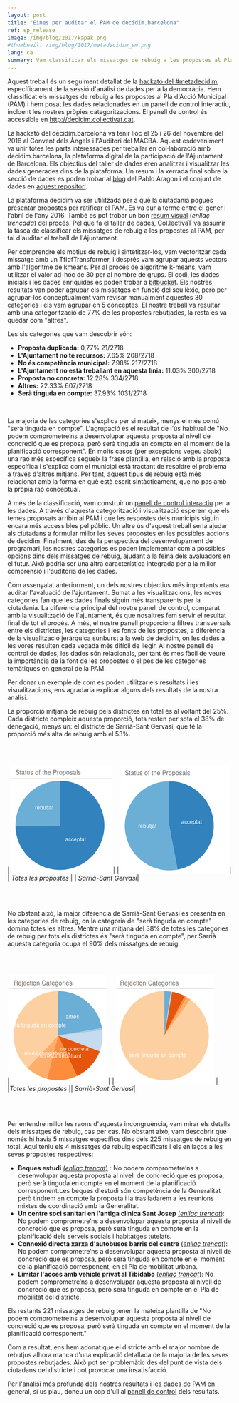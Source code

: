 ```yaml
---
layout: post
title: "Eines per auditar el PAM de decidim.barcelona"
ref: sp_release
image: /img/blog/2017/kapak.png
#thumbnail: /img/blog/2017/metadecidim_sm.png
lang: ca
summary: Vam classificar els missatges de rebuig a les propostes al Pla d'Acció Municipal (PAM) i vam crear un <a href="http://decidim.collectivat.cat">un panell de control interactiu</a> per mostrar els nostres resultats. Aquest treball és un seguiment detallat de la <a href="https://bcnparticipa.cat/JornadesMetadecidim/ca/index.php">hackató del metadecidim</a>, específicament de la sessió d'anàlisi de dades per a la democràcia. 
---
```

Aquest treball és un seguiment detallat de la <a href="https://bcnparticipa.cat/JornadesMetadecidim/ca/index.php">hackató del #metadecidim</a>, específicament de la sessió d'anàlisi de dades per a la democràcia. Hem classificat els missatges de rebuig a les propostes al Pla d'Acció Municipal (PAM) i hem posat les dades relacionades en un panell de control interactiu, incloent les nostres pròpies categoritzacions. El panell de control és accessible en <a href="http://decidim.collectivat.cat">http://decidim.collectivat.cat</a>.

La hackató del decidim.barcelona va tenir lloc el 25 i 26 del novembre del 2016
al Convent dels Àngels i l'Auditori del MACBA. Aquest esdeveniment va unir
totes les parts interessades per treballar en col·laboració amb
decidim.barcelona, la plataforma digital de la participació de l'Ajuntament de
Barcelona. Els objectius del taller de dades eren analitzar i visualitzar les
dades generades dins de la plataforma. Un resum i la xerrada final sobre la
secció de dades es poden trobar al <a
href="https://elaragon.wordpress.com/2016/11/26/metadecidim/">blog</a> del
Pablo Aragon i el conjunt de dades en
[aquest repositori](https://github.com/elaragon/metadecidim).

La plataforma decidim va ser utilitzada per a què la ciutadania pogués presentar propostes per ratificar el PAM. Es va dur a terme entre el gener i l'abril de l'any 2016. També es pot trobar un bon <a href="https://decidim.barcelona/pam/6/dataviz/summary">resum visual</a> (*enllaç trencada*) del procés. Pel que fa el taller de dades, Col.lectivaT va assumir la tasca de classificar els missatges de rebuig a les propostes al PAM, per tal d'auditar el treball de l'Ajuntament.

Per comprendre els motius de rebuig i sintetitzar-los, vam vectoritzar cada missatge amb un TfidfTransformer, i després vam agrupar aquests vectors amb l'algoritme de kmeans. Per al procés de algoritme k-means, vam utilitzar el valor ad-hoc de 30 per al nombre de grups. El codi, les dades inicials i les dades enriquides es poden trobar a <a href="https://bitbucket.org/bkulebi/metadecidim_postprocess">bitbucket</a>. Els nostres resultats van poder agrupar els missatges en funció del seu lèxic, però per agrupar-los conceptualment vam revisar manualment aquestes 30 categories i els vam agrupar en 5 conceptes. El nostre treball va resultar amb una categorització de 77% de les propostes rebutjades, la resta es va quedar com "altres".

Les sis categories que vam descobrir són:

* <strong>Proposta duplicada:</strong> 0,77% 21/2718
* <strong>L'Ajuntament no té recursos:</strong> 7.65% 208/2718
* <strong>No és competència municipal:</strong> 7.98% 217/2718
* <strong>L'Ajuntament no està treballant en aquesta línia:</strong> 11.03% 300/2718
* <strong>Proposta no concreta:</strong> 12.28% 334/2718
* <strong>Altres:</strong> 22.33% 607/2718
* <strong>Serà tinguda en compte:</strong> 37.93% 1031/2718

<br/>

La majoria de les categories s'explica per si mateix, menys el més comú "serà tinguda en compte". L'agrupació és el resultat de l'ús habitual de "No podem comprometre’ns a desenvolupar aquesta proposta al nivell de concreció que es proposa, però serà tinguda en compte en el moment de la planificació corresponent". En molts casos (per excepcions vegeu abaix) una raó més específica segueix la frase plantilla, en relació amb la proposta específica i s'explica com el municipi està tractant de resoldre el problema a través d'altres mitjans. Per tant, aquest tipus de rebuig està més relacionat amb la forma en què està escrit sintàcticament, que no pas amb la pròpia raó conceptual.

A més de la classificació, vam construir un <a href="http://decidim.collectivat.cat/">panell de control interactiu</a> per a les dades. A través d'aquesta categorització i visualització esperem que els temes proposats arribin al PAM i que les respostes dels municipis siguin encara més accessibles pel públic. Un altre ús d'aquest treball seria ajudar als ciutadans a formular millor les seves propostes en les possibles accions de decidim. Finalment, des de la perspectiva del desenvolupament de programari, les nostres categories es poden implementar com a possibles opcions dins dels missatges de rebuig, ajudant a la feina dels avaluadors en el futur. Això podria ser una altra característica integrada per a la millor comprensió i l'auditoria de les dades.

Com assenyalat anteriorment, un dels nostres objectius més importants era auditar l'avaluació de l'ajuntament. Sumat a les visualitzacions, les noves categories fan que les dades finals siguin més transparents per la ciutadania. La diferència principal del nostre panell de control, comparat amb la visualització de l'ajuntament, és que nosaltres fem servir el resultat final de tot el procés. A més, el nostre panell proporciona filtres transversals entre els districtes, les categories i les fonts de les propostes, a diferència de la visualització jeràrquica sunburst a la web de decidim, on les dades a les vores resulten cada vegada més difícil de llegir. Al nostre panell de control de dades, les dades són relacionals, per tant és més fàcil de veure la importància de la font de les propostes o el pes de les categories temàtiques en general de la PAM.

Per donar un exemple de com es poden utilitzar els resultats i les visualitzacions, ens agradaria explicar alguns dels resultats de la nostra anàlisi.

La proporció mitjana de rebuig pels districtes en total és al voltant del 25%. Cada districte compleix aquesta proporció, tots resten per sota el 38% de denegació, menys un: el districte de Sarrià-Sant Gervasi, que té la proporció més alta de rebuig amb el 53%.

<br/><br/>

| ![](/img/blog/2017/all.png) | | ![](/img/blog/2017/sarria.png)|
| *Totes les propostes* | |  *Sarrià-Sant Gervasi*|


<br/><br/>

No obstant això, la major diferència de Sarrià-Sant Gervasi es presenta en les categories de rebuig, on la categoria de "serà tinguda en compte" domina totes les altres. Mentre una mitjana del 38% de totes les categories de rebuig per tots els districtes és "serà tinguda en compte", per Sarrià aquesta categoria ocupa el 90% dels missatges de rebuig.

<br/><br/>

|![](/img/blog/2017/all_rejection.png) | | ![](/img/blog/2017/sarria_rejection.png) |
|*Totes les propostes* || *Sarrià-Sant Gervasi*|

<br/><br/>

Per entendre millor les raons d'aquesta incongruència, vam mirar els detalls dels missatges de rebuig, cas per cas. No obstant això, vam descobrir que només hi havia 5 missatges específics dins dels 225 missatges de rebuig en total. Aquí teniu els 4 missatges de rebuig especificats i els enllaços a les seves propostes respectives:

* **Beques estudi** [(*enllaç trencat*)](https://decidim.barcelona/pam/proposals/beques-estudi) : No podem comprometre’ns a desenvolupar aquesta proposta al nivell de concreció que es proposa, però serà tinguda en compte en el moment de la planificació corresponent.Les beques d'estudi són competència de la Generalitat però tindrem en compte la proposta i la traslladarem a les reunions mixtes de coordinació amb la Generalitat.
* **Un centre soci sanitari en l'antiga clinica Sant Josep** [(*enllaç trencat*)](https://decidim.barcelona/pam/proposals/un-centre-soci-sanitari-en-l-antiga-clinica-sant-josep): No podem comprometre’ns a desenvolupar aquesta proposta al nivell de concreció que es proposa, però serà tinguda en compte en la planificació dels serveis socials i habitatges tutelats.
* **Connexió directa xarxa d'autobusos barris del centre** [(*enllaç trencat*)](https://decidim.barcelona/pam/proposals/connexio-directa-xarxa-autobusos-barris-centre): No podem comprometre’ns a desenvolupar aquesta proposta al nivell de concreció que es proposa, però serà tinguda en compte en el moment de la planificació corresponent, en el Pla de mobilitat urbana.
* **Limitar l'acces amb vehicle privat al Tibidabo** [(*enllaç trencat*)](https://decidim.barcelona/pam/proposals/limitar-l-acces-amb-vehicle-privat-al-tibidabo): No podem comprometre’ns a desenvolupar aquesta proposta al nivell de concreció que es proposa, però serà tinguda en compte en el Pla de mobilitat del districte.

Els restants 221 missatges de rebuig tenen la mateixa plantilla de "No podem comprometre’ns a desenvolupar aquesta proposta al nivell de concreció que es proposa, però serà tinguda en compte en el moment de la planificació corresponent."

Com a resultat, ens hem adonat que el districte amb el major nombre de rebutjos alhora manca d'una explicació detallada de la majoria de les seves propostes rebutjades. Això pot ser problemàtic des del punt de vista dels ciutadans del districte i pot provocar una insatisfacció.

Per l'anàlisi més profunda dels nostres resultats i les dades de PAM en general, si us plau, doneu un cop d'ull al <a href="http://decidim.collectivat.cat">panell de control</a> dels resultats.


[catotron]: https://github.com/CollectivaT-dev/tacotron2
[catotron-cpu]: https://github.com/CollectivaT-dev/catotron-cpu
[nvidia]: https://github.com/NVIDIA/tacotron2
[waveglow]: https://github.com/NVIDIA/waveglow/
[tallers]: https://github.com/CollectivaT-dev/TallersParla
[ona]: https://drive.google.com/open?id=1-fdWV-aH5nIRv1rZKQYInsRes2At74xG
[pau]: https://drive.google.com/open?id=1-T2nHQNEE8mXPaT-ulDSAXgdGSzomPMu
[colab1]: https://colab.research.google.com/github/CollectivaT-dev/TallersParla/blob/master/ipynb/catotron_inference.ipynb
[colab2]: https://colab.research.google.com/github/CollectivaT-dev/TallersParla/blob/master/ipynb/catotron_transfer_learn.ipynb
[festcat]: http://festcat.talp.cat/download.php
[melgan]: https://github.com/seungwonpark/melgan
[waveglow_model]: https://drive.google.com/open?id=1WsibBTsuRg_SF2Z6L6NFRTT-NjEy1oTx
[melgan_model]: https://drive.google.com/file/d/1U3LeuaMIVoRvMvfwlHjsRJPWhgTzeIBh
[demo]: http://catotron.collectivat.cat/
